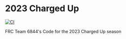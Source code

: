 # 2023 Charged Up

[![CI](https://github.com/provotypes/2023-Charged-Up/actions/workflows/main.yml/badge.svg)](https://github.com/provotypes/2023-Charged-Up/actions/workflows/main.yml)

FRC Team 6844's Code for the 2023 Charged Up season
